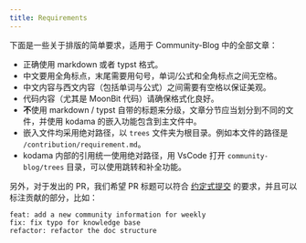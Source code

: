 ```yaml
---
title: Requirements 
---
```


下面是一些关于排版的简单要求，适用于 Community-Blog 中的全部文章：

- 正确使用 markdown 或者 typst 格式。
- 中文要用全角标点，末尾需要用句号，单词/公式和全角标点之间无空格。
- 中文内容与西文内容（包括单词与公式）之间需要有空格以保证美观。
- 代码内容（尤其是 MoonBit 代码）请确保格式化良好。
- **不**使用 markdown / typst 自带的标题来分级，文章分节应当划分到不同的文件，并使用 kodama 的嵌入功能包含到主文件中。
- 嵌入文件均采用绝对路径，以 `trees` 文件夹为根目录。例如本文件的路径是 `/contribution/requirement.md`。
- kodama 内部的引用统一使用绝对路径，用 VsCode 打开 `community-blog/trees` 目录，可以使用跳转和补全功能。

另外，对于发出的 PR，我们希望 PR 标题可以符合 [约定式提交](https://www.conventionalcommits.org/zh-hans/v1.0.0/) 的要求，并且可以标注贡献的部分，比如：

```plaintext
feat: add a new community information for weekly
fix: fix typo for knowledge base
refactor: refactor the doc structure
```
